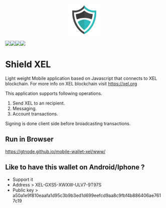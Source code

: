 <p align="center"> 
<img src="res/android/shield.png" width="100">
</p>
<img src=https://build.phonegap.com/apps/3402398/badge/1834250366/version.svg /><img src=https://build.phonegap.com/apps/3402398/badge/1834250366/android.svg /><img src=https://build.phonegap.com/apps/3402398/badge/1834250366/winphone.svg /><img src=https://build.phonegap.com/apps/3402398/badge/1834250366/ios.svg />

# Shield XEL
Light weight Mobile application based on Javascript that connects to XEL blockchain. For more info on XEL blockchain visit https://xel.org

This application supports following operations.

1. Send XEL to an recipient.
2. Messaging.
3. Account transactions.

Signing is done client side before broadcasting transactions.


## Run in Browser

https://gtnode.github.io/mobile-wallet-xel/www/


## Like to have this wallet on Android/Iphone ?

* Support it 
* Address    >  XEL-GXS5-XWXW-ULV7-9T97S
* Public key > a50a1e9f810eaafa1d95c3b9b3ed1d699eefcd9aa8c9fbf4b886406ae7617c19
